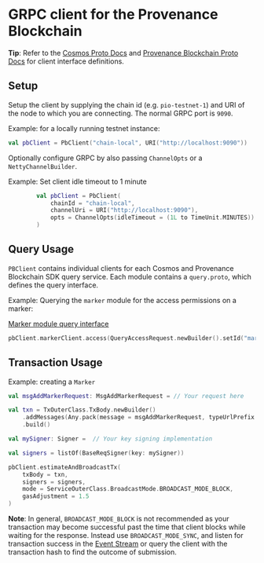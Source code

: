 # GRPC client for the Provenance Blockchain

**Tip**: Refer to the [Cosmos Proto Docs](https://docs.cosmos.network/master/core/proto-docs.html) and
[Provenance Blockchain Proto Docs](https://github.com/provenance-io/provenance/blob/main/docs/proto-docs.md) for
client interface definitions.

## Setup

Setup the client by supplying the chain id (e.g. `pio-testnet-1`) and URI of the node to which you are connecting. The normal GRPC port is `9090`.

Example: for a locally running testnet instance:
```kotlin
val pbClient = PbClient("chain-local", URI("http://localhost:9090"))
```

Optionally configure GRPC by also passing `ChannelOpts` or a `NettyChannelBuilder`.

Example: Set client idle timeout to 1 minute
```kotlin
        val pbClient = PbClient(
            chainId = "chain-local",
            channelUri = URI("http://localhost:9090"),
            opts = ChannelOpts(idleTimeout = (1L to TimeUnit.MINUTES))
        )
```

## Query Usage

`PBClient` contains individual clients for each Cosmos and Provenance Blockchain SDK query service. Each module contains a `query.proto`, which 
defines the query interface.

Example: Querying the `marker` module for the access permissions on a marker:

[Marker module query interface](https://github.com/provenance-io/provenance/blob/main/proto/provenance/marker/v1/query.proto)

```kotlin
pbClient.markerClient.access(QueryAccessRequest.newBuilder().setId("marker address or denom here").build())
```


## Transaction Usage

Example: creating a `Marker`

```kotlin
val msgAddMarkerRequest: MsgAddMarkerRequest = // Your request here

val txn = TxOuterClass.TxBody.newBuilder()
    .addMessages(Any.pack(message = msgAddMarkerRequest, typeUrlPrefix = ""))
    .build()

val mySigner: Signer =  // Your key signing implementation

val signers = listOf(BaseReqSigner(key: mySigner))

pbClient.estimateAndBroadcastTx(
    txBody = txn,
    signers = signers,
    mode = ServiceOuterClass.BroadcastMode.BROADCAST_MODE_BLOCK,
    gasAdjustment = 1.5
)
```

**Note**: In general, `BROADCAST_MODE_BLOCK` is not recommended as your transaction may become successful past the time that 
client blocks while waiting for the response. Instead use `BROADCAST_MODE_SYNC`, and listen for transaction success
in the [Event Stream](https://github.com/provenance-io/event-stream) or query the client with the transaction hash to find the outcome of submission.